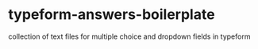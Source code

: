 # typeform-answers-boilerplate
collection of text files for multiple choice and dropdown fields in typeform

